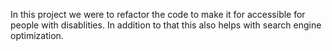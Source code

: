 In this project we were to refactor the code to make it for accessible for people with disablities. In addition to that this also helps with search engine optimization.
